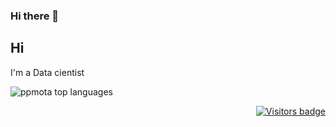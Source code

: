 ### Hi there 👋
## Hi


I'm a Data cientist 

<img src="https://github-readme-stats.vercel.app/api/top-langs/?username=ppmota&layout=compact&show_icons=true&theme=algolia" alt="ppmota top languages" />


<p align="right">
  <a href="https://badges.pufler.dev">
      <img src="https://badges.pufler.dev/visits/ppmota/ppmota" alt="Visitors badge" />
   </a>
</p>
